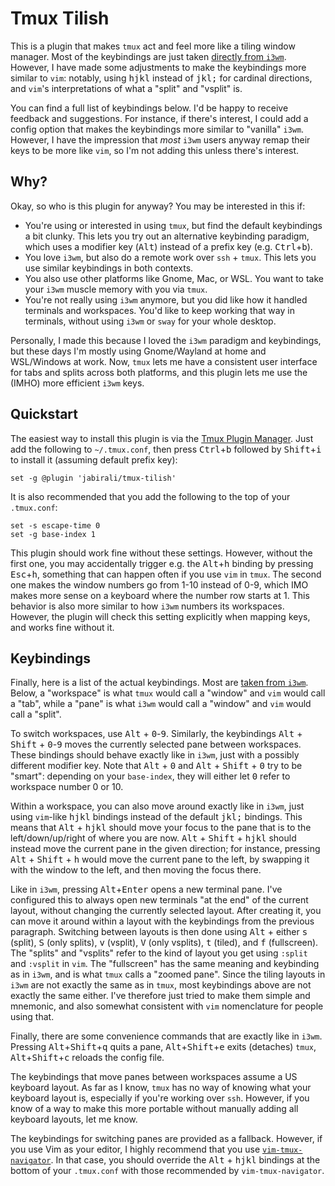 # Tmux Tilish

This is a plugin that makes `tmux` act and feel more like a tiling window
manager. Most of the keybindings are just taken [directly from `i3wm`][1].
However, I have made some adjustments to make the keybindings more similar
to `vim`: notably, using <kbd>h</kbd><kbd>j</kbd><kbd>k</kbd><kbd>l</kbd> 
instead of <kbd>j</kbd><kbd>k</kbd><kbd>l</kbd><kbd>;</kbd> for cardinal 
directions, and `vim`'s interpretations of what a "split" and "vsplit" is.

You can find a full list of keybindings below. I'd be happy to receive 
feedback and suggestions. For instance, if there's interest, I could add
a config option that makes the keybindings more similar to "vanilla" `i3wm`.
However, I have the impression that *most* `i3wm` users anyway remap their 
keys to be more like `vim`, so I'm not adding this unless there's interest.

[1]: https://i3wm.org/docs/refcard.html

## Why?

Okay, so who is this plugin for anyway? You may be interested in this if:

- You're using or interested in using `tmux`, but find the default keybindings
  a bit clunky. This lets you try out an alternative keybinding paradigm, 
  which uses a modifier key (<kbd>Alt</kbd>) instead of a prefix key 
  (e.g. <kbd>Ctrl</kbd>+<kbd>b</kbd>).
- You love `i3wm`, but also do a remote work over `ssh` + `tmux`. This lets 
  you use similar keybindings in both contexts.
- You also use other platforms like Gnome, Mac, or WSL. You want to take 
  your `i3wm` muscle memory with you via `tmux`.
- You're not really using `i3wm` anymore, but you did like how it handled
  terminals and workspaces. You'd like to keep working that way in terminals,
  without using `i3wm` or `sway` for your whole desktop.

Personally, I made this because I loved the `i3wm` paradigm and keybindings,
but these days I'm mostly using Gnome/Wayland at home and WSL/Windows at work.
Now, `tmux` lets me have a consistent user interface for tabs and splits across
both platforms, and this plugin lets me use the (IMHO) more efficient `i3wm` keys.

## Quickstart

The easiest way to install this plugin is via the [Tmux Plugin Manager][2].
Just add the following to `~/.tmux.conf`, then press <kbd>Ctrl</kbd>+<kbd>b</kbd>
followed by <kbd>Shift</kbd>+<kbd>i</kbd> to install it (assuming default prefix key):

	set -g @plugin 'jabirali/tmux-tilish'

It is also recommended that you add the following to the top of your `.tmux.conf`:

	set -s escape-time 0
	set -g base-index 1

This plugin should work fine without these settings. However, without the first one,
you may accidentally trigger e.g. the <kbd>Alt</kbd>+<kbd>h</kbd> binding by pressing
<kbd>Esc</kbd>+<kbd>h</kbd>, something that can happen often if you use `vim` in `tmux`. 
The second one makes the window numbers go from 1-10 instead of 0-9, which IMO
makes more sense on a keyboard where the number row starts at 1. This behavior
is also more similar to how `i3wm` numbers its workspaces. However, the plugin
will check this setting explicitly when mapping keys, and works fine without it.

[2]: https://github.com/tmux-plugins/tpm

## Keybindings

Finally, here is a list of the actual keybindings. Most are [taken from `i3wm`][1].
Below, a "workspace" is what `tmux` would call a "window" and `vim` would call a "tab",
while a "pane" is what `i3wm` would call a "window" and `vim` would call a "split".

To switch workspaces, use <kbd>Alt</kbd> + <kbd>0</kbd>-<kbd>9</kbd>. Similarly, 
the keybindings <kbd>Alt</kbd> + <kbd>Shift</kbd> + <kbd>0</kbd>-<kbd>9</kbd> 
moves the currently selected pane between workspaces. These bindings should behave
exactly like in `i3wm`, just with a possibly different modifier key. Note that 
<kbd>Alt</kbd> + <kbd>0</kbd> and <kbd>Alt</kbd> + <kbd>Shift</kbd> + <kbd>0</kbd>
try to be "smart": depending on your `base-index`, they will either let <kbd>0</kbd>
refer to workspace number 0 or 10.

Within a workspace, you can also move around exactly like in `i3wm`, just using 
`vim`-like <kbd>h</kbd><kbd>j</kbd><kbd>k</kbd><kbd>l</kbd> bindings instead of 
the default <kbd>j</kbd><kbd>k</kbd><kbd>l</kbd><kbd>;</kbd> bindings. This means
that <kbd>Alt</kbd> + <kbd>h</kbd><kbd>j</kbd><kbd>k</kbd><kbd>l</kbd> should move
your focus to the pane that is to the left/down/up/right of where you are now.
<kbd>Alt</kbd> + <kbd>Shift</kbd> + <kbd>h</kbd><kbd>j</kbd><kbd>k</kbd><kbd>l</kbd>
should instead move the current pane in the given direction; for instance, pressing
<kbd>Alt</kbd> + <kbd>Shift</kbd> + <kbd>h</kbd> would move the current pane to the
left, by swapping it with the window to the left, and then moving the focus there.

Like in `i3wm`, pressing <kbd>Alt</kbd>+<kbd>Enter</kbd> opens a new terminal pane.
I've configured this to always open new terminals "at the end" of the current
layout, without changing the currently selected layout. After creating it, you
can move it around within a layout with the keybindings from the previous paragraph.
Switching between layouts is then done using <kbd>Alt</kbd> + either <kbd>s</kbd>
(split), <kbd>S</kbd> (only splits), <kbd>v</kbd> (vsplit), <kbd>V</kbd> (only vsplits),
<kbd>t</kbd> (tiled), and <kbd>f</kbd> (fullscreen). The "splits" and "vsplits" refer 
to the kind of layout you get using `:split` and `:vsplit` in `vim`. The "fullscreen"
has the same meaning and keybinding as in `i3wm`, and is what `tmux` calls a "zoomed pane".
Since the tiling layouts in `i3wm` are not exactly the same as in `tmux`, most keybindings
above are not exactly the same either. I've therefore just tried to make them simple and
mnemonic, and also somewhat consistent with `vim` nomenclature for people using that.

Finally, there are some convenience commands that are exactly like in `i3wm`.
Pressing <kbd>Alt</kbd>+<kbd>Shift</kbd>+<kbd>q</kbd> quits a pane,
<kbd>Alt</kbd>+<kbd>Shift</kbd>+<kbd>e</kbd> exits (detaches) `tmux`,
<kbd>Alt</kbd>+<kbd>Shift</kbd>+<kbd>c</kbd> reloads the config file.

The keybindings that move panes between workspaces assume a US keyboard layout.
As far as I know, `tmux` has no way of knowing what your keyboard layout is,
especially if you're working over `ssh`. However, if you know of a way to make 
this more portable without manually adding all keyboard layouts, let me know.

The keybindings for switching panes are provided as a fallback. However, if you
use Vim as your editor, I highly recommend that you use [`vim-tmux-navigator`][3].
In that case, you should override the <kbd>Alt</kbd> + <kbd>h</kbd><kbd>j</kbd><kbd>k</kbd><kbd>l</kbd> bindings at the 
bottom of your `.tmux.conf` with those recommended by `vim-tmux-navigator`.

[3]: https://github.com/christoomey/vim-tmux-navigator
